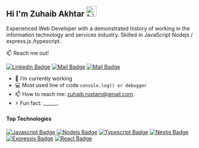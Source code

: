 ## Hi I'm Zuhaib Akhtar <img src="https://user-images.githubusercontent.com/1303154/88677602-1635ba80-d120-11ea-84d8-d263ba5fc3c0.gif" width="28px" alt="hi">

Experienced Web Developer with a demonstrated history of working in the information technology and services industry. Skilled in JavaScript Nodejs / express.js /typescript.

:mailbox: Reach me out!

[![Linkedin Badge](https://img.shields.io/badge/-zuhaib-0e76a8?style=flat&labelColor=0e76a8&logo=linkedin&logoColor=white)](https://www.linkedin.com/in/zuhaib-akhtar-hunzai) [![Mail Badge](https://img.shields.io/badge/-@zuhaib.hunzai-e84393?style=flat&labelColor=e84393&logo=instagram&logoColor=white)](https://instagram.com/zuhaib.hunzai) [![Mail Badge](https://img.shields.io/badge/-zuhaib-c0392b?style=flat&labelColor=c0392b&logo=gmail&logoColor=white)](mailto:zuhaib.rustam@gmail.com)

<!-- TODO: Add last video link -->

- 🔭 I’m currently working 
- :computer: Most used line of code `console.log() or debugger`
- 📫 How to reach me: zuhaib.rustam@gmail.com.
- ⚡ Fun fact: ______.

#### Top Technologies

<!-- TODO: Make technologies links takes you to repositories -->
 
[![Javascript Badge](https://img.shields.io/badge/-Javascript-F0DB4F?style=for-the-badge&labelColor=black&logo=javascript&logoColor=F0DB4F)](#) 
[![Nodejs Badge](https://img.shields.io/badge/-Nodejs-3C873A?style=for-the-badge&labelColor=black&logo=node.js&logoColor=3C873A)](#)
[![Typescript Badge](https://img.shields.io/badge/-Typescript-007acc?style=for-the-badge&labelColor=black&logo=typescript&logoColor=007acc)](#)
[![Nestjs Badge](https://img.shields.io/badge/-Nestjs-e0234e?style=for-the-badge&labelColor=black&logo=nest.js&logoColor=e0234e)](#)
[![Expressjs Badge](https://img.shields.io/badge/-Expressjs-F0DB4F?style=for-the-badge&labelColor=black&logo=express.js&logoColor=e0234e)](#)
[![React Badge](https://img.shields.io/badge/-React-61DBFB?style=for-the-badge&labelColor=black&logo=react&logoColor=61DBFB)](#)


